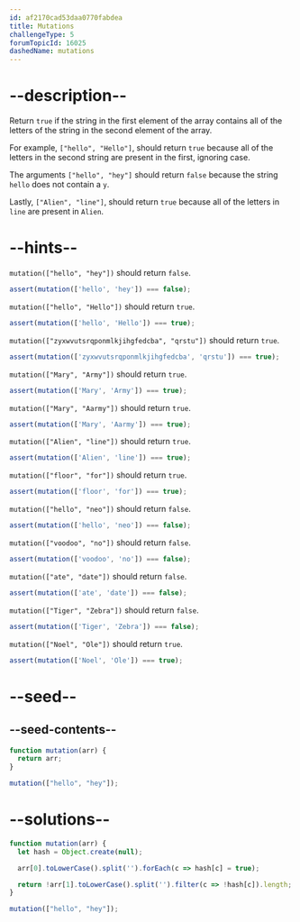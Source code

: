 ```yaml
---
id: af2170cad53daa0770fabdea
title: Mutations
challengeType: 5
forumTopicId: 16025
dashedName: mutations
---
```


# --description--

Return `true` if the string in the first element of the array contains all of the letters of the string in the second element of the array.

For example, `["hello", "Hello"]`, should return `true` because all of the letters in the second string are present in the first, ignoring case.

The arguments `["hello", "hey"]` should return `false` because the string `hello` does not contain a `y`.

Lastly, `["Alien", "line"]`, should return `true` because all of the letters in `line` are present in `Alien`.

# --hints--

`mutation(["hello", "hey"])` should return `false`.

```js
assert(mutation(['hello', 'hey']) === false);
```

`mutation(["hello", "Hello"])` should return `true`.

```js
assert(mutation(['hello', 'Hello']) === true);
```

`mutation(["zyxwvutsrqponmlkjihgfedcba", "qrstu"])` should return `true`.

```js
assert(mutation(['zyxwvutsrqponmlkjihgfedcba', 'qrstu']) === true);
```

`mutation(["Mary", "Army"])` should return `true`.

```js
assert(mutation(['Mary', 'Army']) === true);
```

`mutation(["Mary", "Aarmy"])` should return `true`.

```js
assert(mutation(['Mary', 'Aarmy']) === true);
```

`mutation(["Alien", "line"])` should return `true`.

```js
assert(mutation(['Alien', 'line']) === true);
```

`mutation(["floor", "for"])` should return `true`.

```js
assert(mutation(['floor', 'for']) === true);
```

`mutation(["hello", "neo"])` should return `false`.

```js
assert(mutation(['hello', 'neo']) === false);
```

`mutation(["voodoo", "no"])` should return `false`.

```js
assert(mutation(['voodoo', 'no']) === false);
```

`mutation(["ate", "date"])` should return `false`.

```js
assert(mutation(['ate', 'date']) === false);
```

`mutation(["Tiger", "Zebra"])` should return `false`.

```js
assert(mutation(['Tiger', 'Zebra']) === false);
```

`mutation(["Noel", "Ole"])` should return `true`.

```js
assert(mutation(['Noel', 'Ole']) === true);
```

# --seed--

## --seed-contents--

```js
function mutation(arr) {
  return arr;
}

mutation(["hello", "hey"]);
```

# --solutions--

```js
function mutation(arr) {
  let hash = Object.create(null);

  arr[0].toLowerCase().split('').forEach(c => hash[c] = true);

  return !arr[1].toLowerCase().split('').filter(c => !hash[c]).length;
}

mutation(["hello", "hey"]);
```
